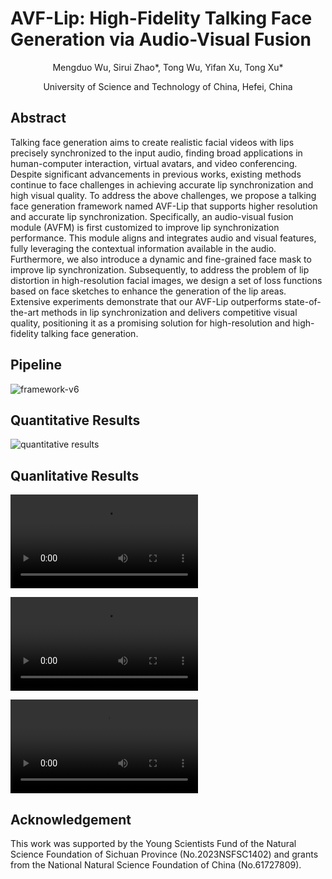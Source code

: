 # AVF-Lip: High-Fidelity Talking Face Generation via Audio-Visual Fusion

<div align="center">

Mengduo Wu, Sirui Zhao*, Tong Wu, Yifan Xu, Tong Xu*

University of Science and Technology of China, Hefei, China  


</div>


## Abstract
Talking face generation aims to create realistic facial videos with lips precisely synchronized to the input audio, finding broad applications in human-computer interaction, virtual avatars, and video conferencing. Despite significant advancements in previous works, existing methods continue to face challenges in achieving accurate lip synchronization and high visual quality. 
To address the above challenges, we propose a talking face generation framework named AVF-Lip that supports higher resolution and accurate lip synchronization. 
Specifically, an audio-visual fusion module (AVFM) is first customized to improve lip synchronization performance. This module aligns and integrates audio and visual features, fully leveraging the contextual information available in the audio.
Furthermore, we also introduce a dynamic and fine-grained face mask to improve lip synchronization.
Subsequently, to address the problem of lip distortion in high-resolution facial images, we design a set of loss functions based on face sketches to enhance the generation of the lip areas.
Extensive experiments demonstrate that our AVF-Lip outperforms state-of-the-art methods in lip synchronization and delivers competitive visual quality, positioning it as a promising solution for high-resolution and high-fidelity talking face generation.

## Pipeline

![framework-v6](https://github.com/wmd-1/avfm.github.io/assets/65806693/71f61f80-88cc-44fc-9dee-0442928f0a35)

## Quantitative Results

![quantitative results](https://github.com/wmd-1/avfm.github.io/assets/65806693/4fade20a-bb9c-427a-9714-6c5e19b70dcb)

## Quanlitative Results



![](Generation_bbal5p.mp4)



![](Generation_M039_video_front_neutral_level_1_013.mp4)



![](Generation_W009_video_front_neutral_level_1_013.mp4)



## Acknowledgement

This work was supported by the Young Scientists Fund of the Natural
Science Foundation of Sichuan Province (No.2023NSFSC1402) and grants
from the National Natural Science Foundation of China (No.61727809).
